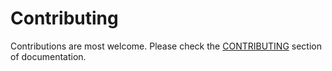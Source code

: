 # Contributing

Contributions are most welcome. Please check the [CONTRIBUTING](https://commitsar.tech/docs/contributing/get_started) section of documentation.
